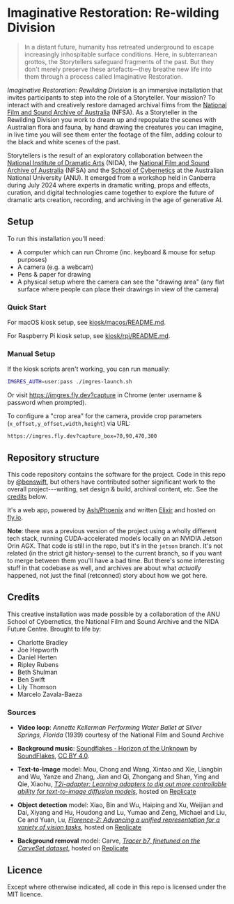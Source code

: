 # Imaginative Restoration: Re-wilding Division

> In a distant future, humanity has retreated underground to escape increasingly
> inhospitable surface conditions. Here, in subterranean grottos, the
> Storytellers safeguard fragments of the past. But they don't merely preserve
> these artefacts—they breathe new life into them through a process called
> Imaginative Restoration.

_Imaginative Restoration: Rewilding Division_ is an immersive installation that
invites participants to step into the role of a Storyteller. Your mission? To
interact with and creatively restore damaged archival films from the
[National Film and Sound Archive of Australia](https://www.nfsa.gov.au/) (NFSA).
As a Storyteller in the Rewilding Division you work to dream up and repopulate
the scenes with Australian flora and fauna, by hand drawing the creatures you
can imagine, in live time you will see them enter the footage of the film,
adding colour to the black and white scenes of the past.

Storytellers is the result of an exploratory collaboration between the
[National Institute of Dramatic Arts](https://www.nida.edu.au) (NIDA), the
[National Film and Sound Archive of Australia](https://www.nfsa.gov.au/) (NFSA)
and the [School of Cybernetics](https://cybernetics.anu.edu.au) at the
Australian National University (ANU). It emerged from a workshop held in
Canberra during July 2024 where experts in dramatic writing, props and effects,
curation, and digital technologies came together to explore the future of
dramatic arts creation, recording, and archiving in the age of generative AI.

## Setup

To run this installation you'll need:

- A computer which can run Chrome (inc. keyboard & mouse for setup purposes)
- A camera (e.g. a webcam)
- Pens & paper for drawing
- A physical setup where the camera can see the "drawing area" (any flat surface where people can place their drawings in view of the camera)

### Quick Start

For macOS kiosk setup, see [kiosk/macos/README.md](./kiosk/macos/README.md).

For Raspberry Pi kiosk setup, see [kiosk/rpi/README.md](./kiosk/rpi/README.md).

### Manual Setup

If the kiosk scripts aren't working, you can run manually:

```sh
IMGRES_AUTH=user:pass ./imgres-launch.sh
```

Or visit <https://imgres.fly.dev?capture> in Chrome (enter username & password when prompted).

To configure a "crop area" for the camera, provide crop parameters (`x_offset,y_offset,width,height`) via URL:

```
https://imgres.fly.dev?capture_box=70,90,470,300
```

## Repository structure

This code repository contains the software for the project. Code in this repo by
[@benswift](https://github.com/benswift), but others have contributed sother
significant work to the overall project---writing, set design & build, archival
content, etc. See the [credits](#credits) below.

It's a web app, powered by
[Ash/Phoenix](https://hexdocs.pm/ash_phoenix/readme.html) and written
[Elixir](https://elixir-lang.org) and hosted on [fly.io](https://fly.io).

**Note**: there was a previous version of the project using a wholly different
tech stack, running CUDA-accelerated models locally on an NVIDIA Jetson Orin
AGX. That code is still in the repo, but it's in the `jetson` branch. It's not
related (in the strict git history-sense) to the current branch, so if you want
to merge between them you'll have a bad time. But there's some interesting stuff
in that codebase as well, and archives are about what _actually_ happened, not
just the final (retconned) story about how we got here.

## Credits

This creative installation was made possible by a collaboration of the ANU
School of Cybernetics, the National Film and Sound Archive and the NIDA Future
Centre. Brought to life by:

- Charlotte Bradley
- Joe Hepworth
- Daniel Herten
- Ripley Rubens
- Beth Shulman
- Ben Swift
- Lily Thomson
- Marcelo Zavala-Baeza

### Sources

- **Video loop**: _Annette Kellerman Performing Water Ballet at Silver Springs,
  Florida_ (1939) courtesy of the National Film and Sound Archive

- **Background music**:
  [Soundflakes - Horizon of the Unknown](https://freesound.org/people/SoundFlakes/sounds/592086/)
  by [SoundFlakes](https://freesound.org/people/SoundFlakes/),
  [CC BY 4.0](https://creativecommons.org/licenses/by/4.0/).

- **Text-to-Image** model: Mou, Chong and Wang, Xintao and Xie, Liangbin and Wu,
  Yanze and Zhang, Jian and Qi, Zhongang and Shan, Ying and Qie, Xiaohu,
  [_T2i-adapter: Learning adapters to dig out more controllable ability for text-to-image diffusion models_](https://arxiv.org/abs/2302.08453),
  hosted on [Replicate](https://replicate.com/adirik/t2i-adapter-sdxl-canny)

- **Object detection** model: Xiao, Bin and Wu, Haiping and Xu, Weijian and Dai,
  Xiyang and Hu, Houdong and Lu, Yumao and Zeng, Michael and Liu, Ce and Yuan,
  Lu,
  [_Florence-2: Advancing a unified representation for a variety of vision tasks_](https://arxiv.org/abs/2311.06242),
  hosted on [Replicate](https://replicate.com/lucataco/florence-2-large)

- **Background removal** model: Carve,
  [_Tracer b7, finetuned on the CarveSet dataset_](https://huggingface.co/Carve/tracer_b7),
  hosted on [Replicate](https://replicate.com/lucataco/remove-bg)

## Licence

Except where otherwise indicated, all code in this repo is licensed under the
MIT licence.
